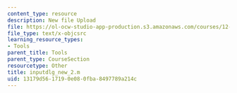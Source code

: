 ```yaml
---
content_type: resource
description: New file Upload
file: https://ol-ocw-studio-app-production.s3.amazonaws.com/courses/12-811-tropical-meteorology-spring-2011/13179d5617190e080fba8497789a214c_inputdlg_new_2.m
file_type: text/x-objcsrc
learning_resource_types:
- Tools
parent_title: Tools
parent_type: CourseSection
resourcetype: Other
title: inputdlg_new_2.m
uid: 13179d56-1719-0e08-0fba-8497789a214c
---
```

